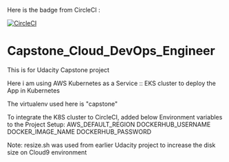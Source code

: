 Here is the badge from CircleCI :

[![CircleCI](https://circleci.com/gh/viveknigam9/Capstone_Cloud_DevOps_Engineer.svg?style=svg&circle-token=2536e03781e935ea053dda04fe7a0b85364e355a)](https://circleci.com/gh/viveknigam9/Capstone_Cloud_DevOps_Engineer)

# Capstone_Cloud_DevOps_Engineer
This is for Udacity Capstone project

Here i am using AWS Kubernetes as a Service :: EKS cluster to deploy the App in Kubernetes

The virtualenv used here is "capstone"



To integrate the K8S cluster to CircleCI, added below Environment variables to the Project Setup:
AWS_DEFAULT_REGION
DOCKERHUB_USERNAME
DOCKER_IMAGE_NAME
DOCKERHUB_PASSWORD 
            

Note: resize.sh was used from earlier Udacity project to increase the disk size on Cloud9 environment